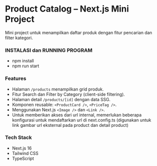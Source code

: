 # Product Catalog – Next.js Mini Project
Mini project untuk menampilkan daftar produk dengan fitur pencarian dan filter kategori.

### INSTALASI dan RUNNING PROGRAM
- npm install
- npm run start

### Features
- Halaman `/products` menampilkan grid produk.
- Fitur Search dan Filter by Category (client-side filtering).
- Halaman detail `/products/[id]` dengan data SSG.
- Komponen reusable: `<ProductCard />`, `<PriceTag />`.
- Menggunakan Next.js `<Image />` dan `<Link />`.
- Untuk memberikan akses dari url internal, memerlukan beberapa konfigurasi untuk mendaftarkan url di next.config.ts (digunakan untuk link gambar url eksternal pada product dan detail product)

### Tech Stack
- Next.js 16
- Tailwind CSS
- TypeScript
